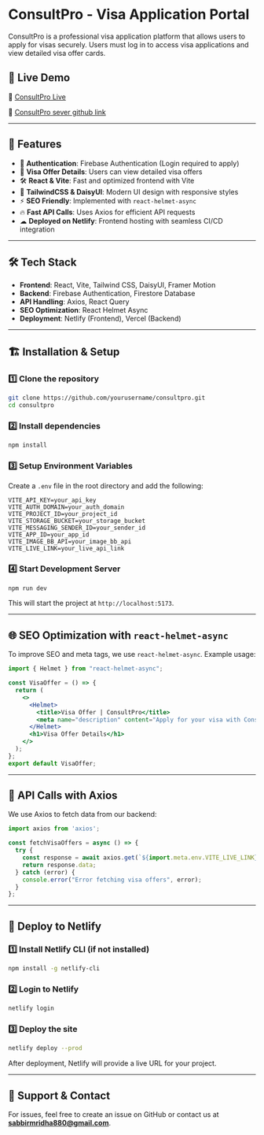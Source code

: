 # ConsultPro - Visa Application Portal

ConsultPro is a professional visa application platform that allows users to apply for visas securely. Users must log in to access visa applications and view detailed visa offer cards.

## 🚀 Live Demo
🔗 [ConsultPro Live](https://consultprocom.netlify.app)

🔗 [ConsultPro sever github link](https://github.com/S8374/Training-Consultancy-Server.git)

---

## 📌 Features
- 🔐 **Authentication**: Firebase Authentication (Login required to apply)
- 📄 **Visa Offer Details**: Users can view detailed visa offers
- 🛠 **React & Vite**: Fast and optimized frontend with Vite
- 🎨 **TailwindCSS & DaisyUI**: Modern UI design with responsive styles
- ⚡ **SEO Friendly**: Implemented with `react-helmet-async`
- 🔥 **Fast API Calls**: Uses Axios for efficient API requests
- ☁ **Deployed on Netlify**: Frontend hosting with seamless CI/CD integration

---

## 🛠️ Tech Stack

- **Frontend**: React, Vite, Tailwind CSS, DaisyUI, Framer Motion
- **Backend**: Firebase Authentication, Firestore Database
- **API Handling**: Axios, React Query
- **SEO Optimization**: React Helmet Async
- **Deployment**: Netlify (Frontend), Vercel (Backend)

---

## 🏗️ Installation & Setup

### 1️⃣ Clone the repository
```sh
git clone https://github.com/yourusername/consultpro.git
cd consultpro
```

### 2️⃣ Install dependencies
```sh
npm install
```

### 3️⃣ Setup Environment Variables
Create a `.env` file in the root directory and add the following:
```env
VITE_API_KEY=your_api_key
VITE_AUTH_DOMAIN=your_auth_domain
VITE_PROJECT_ID=your_project_id
VITE_STORAGE_BUCKET=your_storage_bucket
VITE_MESSAGING_SENDER_ID=your_sender_id
VITE_APP_ID=your_app_id
VITE_IMAGE_BB_API=your_image_bb_api
VITE_LIVE_LINK=your_live_api_link
```

### 4️⃣ Start Development Server
```sh
npm run dev
```

This will start the project at `http://localhost:5173`.

---

## 🌐 SEO Optimization with `react-helmet-async`

To improve SEO and meta tags, we use `react-helmet-async`. Example usage:
```jsx
import { Helmet } from "react-helmet-async";

const VisaOffer = () => {
  return (
    <>
      <Helmet>
        <title>Visa Offer | ConsultPro</title>
        <meta name="description" content="Apply for your visa with ConsultPro" />
      </Helmet>
      <h1>Visa Offer Details</h1>
    </>
  );
};
export default VisaOffer;
```

---

## 📡 API Calls with Axios

We use Axios to fetch data from our backend:
```js
import axios from 'axios';

const fetchVisaOffers = async () => {
  try {
    const response = await axios.get(`${import.meta.env.VITE_LIVE_LINK}/visa-offers`);
    return response.data;
  } catch (error) {
    console.error("Error fetching visa offers", error);
  }
};
```

---

## 🚀 Deploy to Netlify

### 1️⃣ Install Netlify CLI (if not installed)
```sh
npm install -g netlify-cli
```

### 2️⃣ Login to Netlify
```sh
netlify login
```

### 3️⃣ Deploy the site
```sh
netlify deploy --prod
```

After deployment, Netlify will provide a live URL for your project.


---

## 💬 Support & Contact
For issues, feel free to create an issue on GitHub or contact us at **sabbirmridha880@gmail.com**.

